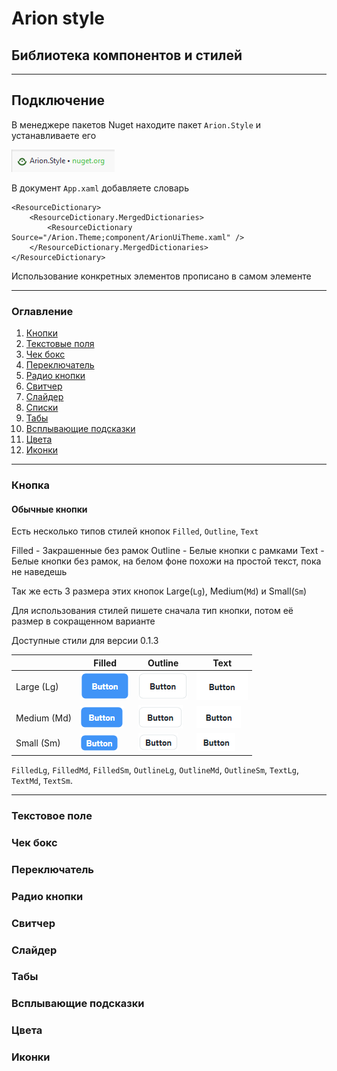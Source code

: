 # Arion style

## Библиотека компонентов и стилей

___

## Подключение

В менеджере пакетов Nuget находите пакет `Arion.Style` и устанавливаете его

![Arion.Style в менеджере пакетов nuget](Images/Arion.Style.png "Arion.Style в менеджере пакетов nuget")

В документ ```App.xaml``` добавляете словарь

```xaml
<ResourceDictionary>
    <ResourceDictionary.MergedDictionaries>
        <ResourceDictionary Source="/Arion.Theme;component/ArionUiTheme.xaml" />
    </ResourceDictionary.MergedDictionaries>
</ResourceDictionary>
```
Использование конкретных элементов прописано в самом элементе
___

### Оглавление

1. [Кнопки](#Кнопка)
2. [Текстовые поля](#Текстовое-поле)
3. [Чек бокс](#Чек-бокс)
4. [Переключатель](#Переключатель)
5. [Радио кнопки](#Радио-кнопки)
6. [Свитчер](#Свитчер)
7. [Слайдер](#Слайдер)
8. [Списки](#Списки)
9. [Табы](#Табы)
10. [Всплывающие подсказки](#Всплывающие-подсказки)
11. [Цвета](#Цвета)
12. [Иконки](#Иконки)

___

### Кнопка

#### Обычные кнопки

Есть несколько типов стилей кнопок `Filled`, `Outline`, `Text`

Filled - Закрашенные без рамок
Outline - Белые кнопки с рамками
Text - Белые кнопки без рамок, на белом фоне похожи на простой текст, пока не наведешь

Так же есть 3 размера этих кнопок Large(`Lg`), Medium(`Md`) и Small(`Sm`)

Для использования стилей пишете сначала тип кнопки, потом её размер в сокращенном варианте

Доступные стили для версии 0.1.3

|             | Filled                                            | Outline                                             | Text                                          |
|-------------|---------------------------------------------------|-----------------------------------------------------|-----------------------------------------------|
| Large (Lg)  | ![Кнопка со стилем FilledLg](Images/FilledLg.png) | ![Кнопка со стилем OutlineLg](Images/OutlineLg.png) | ![Кнопка со стилем TextLg](Images/TextLg.png) |
| Medium (Md) | ![Кнопка со стилем FilledMd](Images/FilledMd.png) | ![Кнопка со стилем OutlineMd](Images/OutlineMd.png) | ![Кнопка со стилем TextMd](Images/TextMd.png) |
| Small (Sm)  | ![Кнопка со стилем FilledSm](Images/FilledSm.png) | ![Кнопка со стилем OutlineMd](Images/OutlineSm.png) | ![Кнопка со стилем TextSm](Images/TextSm.png) |

`FilledLg`,
`FilledMd`, 
`FilledSm`,
`OutlineLg`,
`OutlineMd`,
`OutlineSm`,
`TextLg`,
`TextMd`,
`TextSm`.

___

### Текстовое поле

### Чек бокс

### Переключатель

### Радио кнопки

### Свитчер

### Слайдер

### Табы

### Всплывающие подсказки

### Цвета

### Иконки